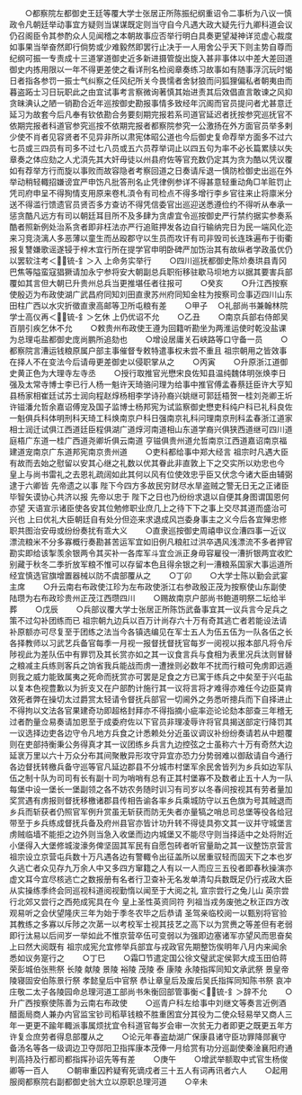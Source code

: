 <!-- { "loadSidebar": true } -->
　　○都察院左都御史王廷等覆大学士张居正所陈振纪纲重诏令二事析为八议一慎政令凡朝廷举动事宜方疑则当谋谋既定则当守自今凡遇大政大疑先行九卿科道会议仍召阁臣令其参酌众人见闻稽之本朝故事应否举行明白具奏更望凝神详览虚心裁度如事果当举奋然即行倘势或少难毅然即罢行止决于一人用舍公乎天下则主势自尊而纪纲可振一专责成十三道掌道御史近多新进摄管旋出旋入甚非事体以中差大差回道御史内拣用限以一年不得更差使之看详刑名检阅章奏练习故事如有随事浮沉玩时愒日者指各参罚一振士气纠察之任风纪所关今畏懦者舍豺狼而问狐狸偏私者朝夷由而暮盗跖士习日玩职此之由宜试事考言察微询著慎其始进责其后效倡直言敢谏之风抑贪昧淟认之陋一销勘合近年巡按御史勘报事情多致经年沉阁而官员提问者尤甚意迁延习为故套今后凡奉有钦依勘合务要刻期完报若系司道官延迟者抚按参究巡抚官不依期完报者科道官参究巡按不依期完报者都察院参究一公激扬在外方面官员举多剌少使不肖者见容贤者不见异非所以肃宪体昭公道也今后御史复命荐举方面多不过六七员或三四员有司多不过七八员或五六员荐举词止以四五句为率不必长篇累牍以失章奏之体应劾之人尤湏先其大奸毋徒以州县府佐等官充数仍定其为贪为酷以凭议覆如有荐举方行而旋以事败而故容隐者考察回道之日奏请斥退一慎防检御史出巡在外举动稍轻輙招嫌谤宜严申饬凡批答刑名止凭律例参详不得甚意轻重动角□羊赃罚止凭司府申呈不得狥情支用原来卷札湏令有司检点不得多增行李乡官往来止将廪米分送不得滥行馈遗官员贤否多方查访不得凭信委官出巡迎送悉遵俭约不得听从奉承一惩贪酷凡远方有司以朝廷耳目所不及多肆为贪虐宜令巡按御史严行禁约据实参奏系酷者照新例处治系贪者即非枉法亦严行追赃押发各边自行输纳完日为民一端风化迩来习竞浇漓人多恶薄以童生而丛殴郡守以生员而攻讦有司非毁司长连珠遍布于街衢报复讐嫌歌谣遂锓于梓木宜行所在提学官申明卧碑严加饬治其有故纵者学政虽优仍以罢软注考＜锍-釒＞入  上命务实举行
　　○四川巡抚都御史陈炌奏珙县青冈巴焦等隘蛮寇猖獗请加永宁参将安大朝副总兵职衔移驻歇马坝地方以据其要害兵部覆如其言但大朝已升贵州总兵当更推堪任者往报可
　　○癸亥
　　○升江西按察使殷迈为布政使湖广武昌府同知刘田直隶苏州府同知金柱为按察司佥事迈四川山东田柱广西以水灾折徵直隶高邮等卫所屯粮有差
　　○甲子
　○礼部尚书兼翰林院学士高仪再＜锍-釒＞乞休  上仍优诏不允
　　○乙丑
　　○南京兵部右侍郎吴百朋引疾乞休不允
　　○敕贵州布政使王遵为回籍听勘坐为两淮运使时乾没盐课为总理屯盐都御史庞尚鹏所追劾也
　　○增设居庸关石峡路等口守备一员
　　○都察院言漕运钱粮原属户部主事催督专敕特遣事权未尝不重且  祖宗朝用之皆效事在择人不在变法今后请毋更差御史以侵职掌从之
　　○丙寅
　　○升原浙江道御史黄正色为大理寺左寺丞
　　○授行取推官光懋宋良佐知县温纯魏体明张焕李日强及太常寺博士李已行人杨一魁许天琦骆问理为给事中推官傅孟春蔡廷臣许大亨知县杨家相崔廷试苏士润向程赵焞杨相李学诗孙裔兴姚继可郭廷梧贺一桂刘尧卿王圻许镃潘允哲余嘉诏傅宠及国子监博士杨邦宪为试监察御史懋吏科纯户科已礼科良佐一魁俱兵科体明刑科天琦工科焕南京户科日强南京礼科问理南京刑科孟春浙江道家相士润迁试俱江西道廷臣程俱湖广道焞河南道相山东道学裔兴俱狭西道继可四川道庭梧广东道一桂广西道尧卿圻俱云南道  亨镃俱贵州道允哲南京江西道嘉诏南京福建道宠南京广东道邦宪南京贵州道
　　○吏科都给事中郑大经言  祖宗时凡遇大臣有故而去始之慰留以安其心继之礼数以优其眷此非直敦上下之交实所以劝忠也今  皇上与尚书雷礼之去恩礼疏阔如此其何以风有位使效忠乎臣又伏念今诸大臣由辅弼逮于六卿皆  先帝遗之以事  陛下今四方多故民穷财尽水旱盗贼之警无日无之正诸臣毕智矢谟协心共济以报  先帝以忠于  陛下之日也乃纷纷求退以自便其身图谓国恩何亦望  天语宣示诸臣使各安其位勉修职业庶几上之待下下之事上交尽其道而盛治可兴也  上曰优礼大臣朝廷自有处分但迩来求退成风岂委身事主之义今后各宜殚忠修职共图治安毋或纷纷奏扰有乖大义
　　○直隶巡按御史周禧申议佥漕四事一近议漂流粮米不分多寡概行奏勘甚苦运军宜如旧例凡粮舡过洪卒遇风浅漂流不多者押官勘实即给该掣羡余银两令其买补一各库军斗宜佥派正身毋容雇役一漕折银两宜收贮别藏于秋冬二季折放军粮不惟可以存留本色且得余银之利一漕粮系国家大事运道所经宜慎选官旗增置器械以防不虞部覆从之
　　○丁卯
　　○大学士陈以勤会武宴主席
　　○升云南右布政使江珍为左布政使浙江右参政殷正茂为按察使山东副使陆瓒为右布政珍贵州正茂江西瓒四川
　　○赐故南京户部尚书鲍道明祭二坛给半葬
　　○戊辰
　　○兵部议覆大学士张居正所陈饬武备事宜其一议兵言今足兵之策不过勾补团练而已  祖宗朝九边兵以百万计尚存六十万有奇其逃亡者若能设法请补原额亦可尽复至于团练之法当今各镇选编见在军士五人为伍五伍为一队各伍之长各择教师以习武艺兵备官每季一月视一报督抚督抚官每岁一阅视以报本部凡将令斥陟视此为差队伍中有罪罚及其长赏亦如之其一议食言兵与食相为表里况兵汰则冒替之粮减主兵练则客兵之饷省我兵能战而虏一遭挫则必数年不扰而行粮可免虏即远遁则我之威力能致属夷之死命而抚赏亦可罢是足食之方已寓于练兵之中矣至于兴屯盐以复本色视豊歉以为折支又在户部酌计施行其一议将言将才难得亦难任今边臣莫肯效死者弊在操切太过爵赏太轻请令督抚兵部官一切阃外之务悉听摠兵而下自择进止不得拘以文法各官果建奇功即超格封拜亦不得指摘小疵率迩论论劾本部查三年稽无过者酌量佥易奏请加恩至于成委府佐以下官员非理凌辱许将官具揭送部定行降罚其一议选择边吏各边守令凡地方兵食之计悉赖处分近虽议调议补纷纷奏请若从中题覆则在吏部持衡秉公务得真才其一议团练乡兵言九边控弦之士虽称六十万有奇然大边延衺万里以六十万众分布其间聚散异形攻守异宜亦恐力分势弱难以御敌请自今通行各边督抚转檄兵备守巡等官凡延边郡县不分城市村堡军余民舍皆列为乡兵如边军队伍之制十队为司司有长有副十司为哨哨有总有正其村堡寡不及数者止五十人为一队每堡中设一堡长一堡副领之各不妨农务随时训习有司岁以冬春间按视其有劳者量加奖赏遇有虏报则督抚移檄诸郡县传相告谕各率乡兵乘城防守以五色旗为号其贼退而乡兵而斩获者仍照官军例升赏虽无斩获而防无失者亦量犒之哨总司总堡等役各给冠带至于乡兵练成督抚兵备及府州县官亦皆计功升转不得徒具弥文其一议并守城堡言虏贼临墙不能拒之边外则当急入收堡而边内城堡又不能尽守则当择适中之处将附近小堡得入大堡修城浚濠务俾坚固其军民有自愿包砖者听官量助之其一议整饬京营言  祖宗设立京营屯兵数十万凡遇各边有警輙令出征盖所以居重驭轻而固天下之本也岁久逃亡者众见存九万余人中又多四方窜籍之人有以一人而应三五役者即春秋操演亦虚文耳今宜尽核逃亡之数报册有名者行卫查补无名发单清勾兵数既足仍行戎政大臣从实操练季终会同巡视科道阅视勤惰以闻至于大阅之礼  宣宗尝行之兔儿山  英宗尝行北郊又尝行之西苑成宪具在今  皇上圣性英资同符  列祖当戎务废弛之秋正四方改观易听之会伏望隆庆三年为始于季冬农毕之后恭请  圣驾亲临校阅一以甄别将官验其教练之多寡以斥陟之次苐一以考校军士视其技艺之高下以为赏赉之等差但有老弱即行汰易以后间岁一举如此不惟京营卒伍可变弱以为强即边塞诸军亦望风而思奋矣  上曰然大阅既有  祖宗成宪允宜修举兵部宜与戎政官先期整饬俟明年八月内来闻余悉如议务寔行之
　　○丁巳
　　○霜□节遣定国公徐文璧武定侯郭大成玉田伯蒋荣彭城伯张熊祭  长陵  献陵  景陵  裕陵  茂陵  泰  康陵  永陵指挥同知文承武祭  景皇帝陵寝固安伯陈景行祭  孝懿皇后中官祭  恭让章皇后及废后吴氏指挥同知陈书祭  哀冲庄敬二太子各陵园命总理河道工部尚书朱衡回部管事衡＜锍-釒＞辞不允
　　○升广西按察使陈善为云南右布政使
　　○巡青户科左给事中刘继文等奏言近例酒醋面局商人兼办内官监宝钞司稻草钱粮不胜重困宜分其役为二使众轻易举又商人三年一更更不踰年輙派事属烦扰宜令科道官每岁会审一次贫无力者即更之既更五年方许复佥庶劳者得息部覆从之
　　○论元年春盗劫湖广保康县诸守臣功罪降郧襄守备汤名等各一级调边卫夺郧阳卫指挥康本茂俸一月给赏有功分巡副使秦淦襄阳府通判高持及行都司都指挥孙诏先等有差
　　○庚午
　　○增武举额取中式官生杨俊卿等一百人
　　○朝审重囚矜疑宥死谪戍者三十五人有词再讯者六人
　　○起用服阕都察院右副都御史翁大立以原职总理河道
　　○辛未
